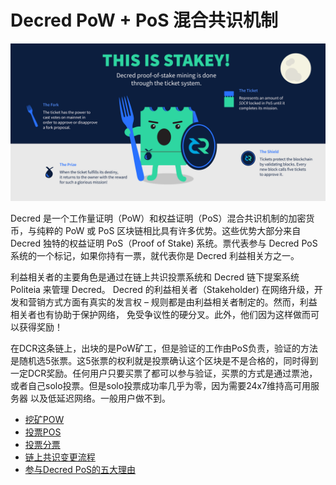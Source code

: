 # Decred PoW + PoS 混合共识机制

![decred-pos](img/decred-pos.png)

Decred 是一个工作量证明（PoW）和权益证明（PoS）混合共识机制的加密货币，与纯粹的 PoW 或 PoS 区块链相比具有许多优势。这些优势大部分来自 Decred 独特的权益证明 PoS（Proof of Stake) 系统。票代表参与 Decred PoS 系统的一个标记，如果你持有一票，就代表你是 Decred 利益相关方之一。

利益相关者的主要角色是通过在链上共识投票系统和 Decred 链下提案系统Politeia 来管理 Decred。 Decred 的利益相关者（Stakeholder) 在网络升级，开发和营销方式方面有真实的发言权 – 规则都是由利益相关者制定的。然而，利益相关者也有协助于保护网络， 免受争议性的硬分叉。此外，他们因为这样做而可以获得奖励！

在DCR这条链上，出块的是PoW矿工，但是验证的工作由PoS负责，验证的方法是随机选5张票。这5张票的权利就是投票确认这个区块是不是合格的，同时得到一定DCR奖励。任何用户只要买票了都可以参与验证，买票的方式是通过票池，或者自己solo投票。但是solo投票成功率几乎为零，因为需要24x7维持高可用服务器 以及低延迟网络。一般用户做不到。

* [挖矿POW](POW_with_pool.md)
* [投票POS](how_to_proof_of_stake.md)
* [投票分票](Voting-DecredSplitTicket.md)
* [链上共识变更流程​](consensus_change.md)
* [参与Decred PoS的五大理由](why_join_pos.md)
